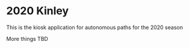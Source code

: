 # 2020 Kinley
This is the kiosk application for autonomous paths for the 2020 season

More things TBD